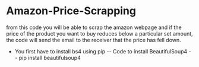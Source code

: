 # Amazon-Price-Scrapping
from this code you will be able to scrap the amazon webpage and if the price of the product you want to buy reduces below a particular set amount, the code will send the email to the receiver that the price has fell down.
 
 * You first have to install bs4 using pip
 -- Code to install BeautifulSoup4 --
 pip install beautifulsoup4
